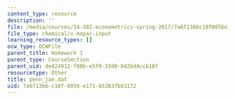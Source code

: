 ```yaml
---
content_type: resource
description: ''
file: /media/courses/14-382-econometrics-spring-2017/7a6f1366c10f0056e171b5383fb63172_penn_jae.dat
file_type: chemical/x-mopac-input
learning_resource_types: []
ocw_type: OCWFile
parent_title: Homework 1
parent_type: CourseSection
parent_uid: de424912-f80b-e5f9-33d0-042bd4ccb18f
resourcetype: Other
title: penn_jae.dat
uid: 7a6f1366-c10f-0056-e171-b5383fb63172
---
```

